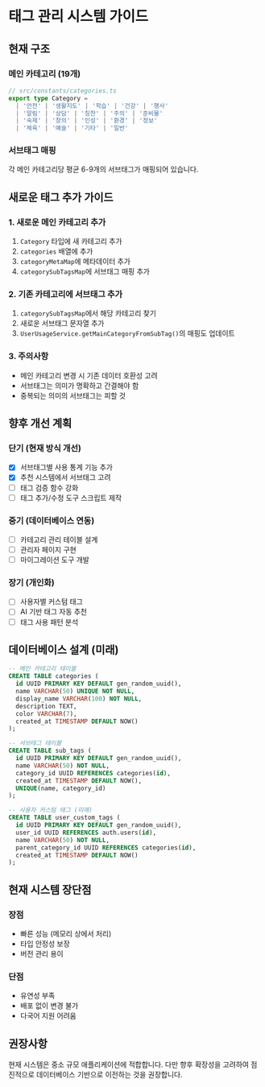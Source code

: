 # 태그 관리 시스템 가이드

## 현재 구조

### 메인 카테고리 (19개)
```typescript
// src/constants/categories.ts
export type Category = 
  | '안전' | '생활지도' | '학습' | '건강' | '행사' 
  | '알림' | '상담' | '칭찬' | '주의' | '준비물' 
  | '숙제' | '창의' | '인성' | '환경' | '정보' 
  | '체육' | '예술' | '기타' | '일반'
```

### 서브태그 매핑
각 메인 카테고리당 평균 6-9개의 서브태그가 매핑되어 있습니다.

## 새로운 태그 추가 가이드

### 1. 새로운 메인 카테고리 추가
1. `Category` 타입에 새 카테고리 추가
2. `categories` 배열에 추가
3. `categoryMetaMap`에 메타데이터 추가
4. `categorySubTagsMap`에 서브태그 매핑 추가

### 2. 기존 카테고리에 서브태그 추가
1. `categorySubTagsMap`에서 해당 카테고리 찾기
2. 새로운 서브태그 문자열 추가
3. `UserUsageService.getMainCategoryFromSubTag()`의 매핑도 업데이트

### 3. 주의사항
- 메인 카테고리 변경 시 기존 데이터 호환성 고려
- 서브태그는 의미가 명확하고 간결해야 함
- 중복되는 의미의 서브태그는 피할 것

## 향후 개선 계획

### 단기 (현재 방식 개선)
- [x] 서브태그별 사용 통계 기능 추가
- [x] 추천 시스템에서 서브태그 고려
- [ ] 태그 검증 함수 강화
- [ ] 태그 추가/수정 도구 스크립트 제작

### 중기 (데이터베이스 연동)
- [ ] 카테고리 관리 테이블 설계
- [ ] 관리자 페이지 구현
- [ ] 마이그레이션 도구 개발

### 장기 (개인화)
- [ ] 사용자별 커스텀 태그
- [ ] AI 기반 태그 자동 추천
- [ ] 태그 사용 패턴 분석

## 데이터베이스 설계 (미래)

```sql
-- 메인 카테고리 테이블
CREATE TABLE categories (
  id UUID PRIMARY KEY DEFAULT gen_random_uuid(),
  name VARCHAR(50) UNIQUE NOT NULL,
  display_name VARCHAR(100) NOT NULL,
  description TEXT,
  color VARCHAR(7),
  created_at TIMESTAMP DEFAULT NOW()
);

-- 서브태그 테이블
CREATE TABLE sub_tags (
  id UUID PRIMARY KEY DEFAULT gen_random_uuid(),
  name VARCHAR(50) NOT NULL,
  category_id UUID REFERENCES categories(id),
  created_at TIMESTAMP DEFAULT NOW(),
  UNIQUE(name, category_id)
);

-- 사용자 커스텀 태그 (미래)
CREATE TABLE user_custom_tags (
  id UUID PRIMARY KEY DEFAULT gen_random_uuid(),
  user_id UUID REFERENCES auth.users(id),
  name VARCHAR(50) NOT NULL,
  parent_category_id UUID REFERENCES categories(id),
  created_at TIMESTAMP DEFAULT NOW()
);
```

## 현재 시스템 장단점

### 장점
- 빠른 성능 (메모리 상에서 처리)
- 타입 안정성 보장
- 버전 관리 용이

### 단점
- 유연성 부족
- 배포 없이 변경 불가
- 다국어 지원 어려움

## 권장사항

현재 시스템은 중소 규모 애플리케이션에 적합합니다. 
다만 향후 확장성을 고려하여 점진적으로 데이터베이스 기반으로 이전하는 것을 권장합니다.
